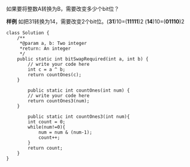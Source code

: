 如果要将整数A转换为B，需要改变多少个bit位？

**样例**
如把31转换为14，需要改变2个bit位。(**31**)10=(**11111**)2
(**14**)10=(**01110**)2

```
class Solution {
    /**
     *@param a, b: Two integer
     *return: An integer
     */
    public static int bitSwapRequired(int a, int b) {
        // write your code here
        int c = a ^ b;
        return countOnes(c);
    }
    
        public static int countOnes(int num) {
        // write your code here
        return countOnes3(num);
    }
    
        public static int countOnes3(int num){
        int count = 0;
        while(num!=0){
            num = num & (num-1);
            count++;
        }
        return count;
    }
}

```
